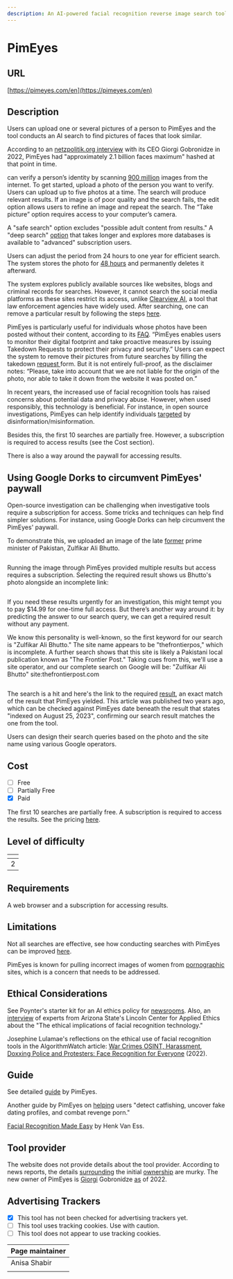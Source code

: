 ```yaml
---
description: An AI-powered facial recognition reverse image search tool.
---
```


# PimEyes

## URL

[https://pimeyes.com/en](https://pimeyes.com/en)

## Description

Users can upload one or several pictures of a person to PimEyes and the tool conducts an AI search to find pictures of faces that look similar.

According to an [netzpolitik.org interview](https://netzpolitik.org/2022/pimeyes-ceo-the-user-is-the-stalker-not-the-search-engine/) with its CEO Giorgi Gobronidze in 2022, PimEyes had "approximately 2.1 billion faces maximum" hashed at that point in time.





can verify a person’s identity by scanning [900 million](https://web.archive.org/web/20200602210520/https://pimeyes.com/en/) images from the internet. To get started, upload a photo of the person you want to verify. Users can upload up to five photos at a time. The search will produce relevant results. If an image is of poor quality and the search fails, the edit option allows users to refine an image and repeat the search. The “Take picture” option requires access to your computer’s camera.

A "safe search" option excludes "possible adult content from results." A "deep search" [option](https://pimeyes.com/en/blog/how-to-use-pimeyes-a-brief-guide#paragraph9) that takes longer and explores more databases is available to "advanced" subscription users.

Users can adjust the period from 24 hours to one year for efficient search.  The system stores the photo for [48 hours](https://pimeyes.com/en/faq) and permanently deletes it afterward.&#x20;

The system explores publicly available sources like websites, blogs and criminal records for searches. However, it cannot search the social media platforms as these sites restrict its access, unlike [Clearview AI](https://www.nytimes.com/2020/01/18/technology/clearview-privacy-facial-recognition.html), a tool that law enforcement agencies have widely used. After searching, one can remove a particular result by following the steps [here](https://pimeyes.com/en/faq).&#x20;

PimEyes is particularly useful for individuals whose photos have been posted without their content, according to its [FAQ](https://pimeyes.com/en/faq).  “PimEyes enables users to monitor their digital footprint and take proactive measures by issuing Takedown Requests to protect their privacy and security.” Users can expect the system to remove their pictures from future searches by filling the takedown [request ](https://pimeyes.com/en/opt-out-request-form)form. But it is not entirely full-proof, as the disclaimer notes: “Please, take into account that we are not liable for the origin of the photo, nor able to take it down from the website it was posted on.”

In recent years, the increased use of facial recognition tools has raised concerns about potential data and privacy abuse. However, when used responsibly, this technology is beneficial. For instance, in open source investigations, PimEyes can help identify individuals [targeted](https://gijn.org/resource/facial-recognition-made-easy/) by disinformation/misinformation.

Besides this, the first 10 searches are partially free. However, a subscription is required to access results (see the Cost section).

There is also a way around the paywall for accessing results.

## Using Google Dorks to circumvent PimEyes' paywall

Open-source investigation can be challenging when investigative tools require a subscription for access. Some tricks and techniques can help find simpler solutions. For instance, using Google Dorks can help circumvent the PimEyes' paywall.

To demonstrate this, we uploaded an image of the late [former](https://i.tribune.com.pk/media/images/48389-zabpic-1491300516/48389-zabpic-1491300516-400x230.webp) prime minister of Pakistan, Zulfikar Ali Bhutto.

<figure><img src=".gitbook/assets/zulfiqar ali bhutto.jpeg" alt=""><figcaption></figcaption></figure>

Running the image through PimEyes provided multiple results but access requires a subscription. Selecting the required result shows us Bhutto's photo alongside an incomplete link:

<figure><img src=".gitbook/assets/Screenshot 2025-01-22 at 11.26.41 PM (1).png" alt=""><figcaption></figcaption></figure>

If you need these results urgently for an investigation, this might tempt you to pay $14.99 for one-time full access. But there’s another way around it: by predicting the answer to our search query, we can get a required result without any payment.

We know this personality is well-known, so the first keyword for our search is "Zulfikar Ali Bhutto." The site name appears to be "thefrontierpos," which is incomplete. A further search shows that this site is likely a Pakistani local publication known as "The Frontier Post." Taking cues from this, we'll use a site operator, and our complete search on Google will be: "Zulfikar Ali Bhutto" site:thefrontierpost.com

<figure><img src=".gitbook/assets/Screenshot 2025-01-22 at 11.41.14 PM.png" alt=""><figcaption></figcaption></figure>

The search is a hit and here's the link to the required [result](https://thefrontierpost.com/zulfikar-ali-bhutto-an-ideology/), an exact match of the result that PimEyes yielded. This article was published two years ago, which can be checked against PimEyes date beneath the result that states "indexed on August 25, 2023", confirming our search result matches the one from the tool.

Users can design their search queries based on the photo and the site name using various Google operators.

## Cost

* [ ] Free
* [ ] Partially Free
* [x] Paid

The first 10 searches are partially free. A subscription is required to access the results. See the pricing [here](https://pimeyes.com/en/premium).

## Level of difficulty

<table><thead><tr><th data-type="rating" data-max="5"></th></tr></thead><tbody><tr><td>2</td></tr></tbody></table>

## Requirements

A web browser and a subscription for accessing results.

## Limitations

Not all searches are effective,  see how conducting searches with PimEyes can be improved [here](https://pimeyes.com/en/blog/how-to-improve-the-facial-recognition-search-results).

PimEyes is known for pulling incorrect images of women from [pornographic](https://www.nytimes.com/2022/05/26/technology/pimeyes-facial-recognition-search.html) sites, which is a concern that needs to be addressed.

## Ethical Considerations

See Poynter's starter kit for an AI ethics policy for [newsrooms](https://www.poynter.org/ethics-trust/2024/how-to-create-newsroom-artificial-intelligence-ethics-policy/).  Also, an [interview](https://lincolncenter.asu.edu/) of experts from Arizona State's Lincoln Center for Applied Ethics about the "The ethical implications of facial recognition technology."

Josephine Lulamae's reflections on the ethical use of facial recognition tools in the AlgorithmWatch article: [War Crimes OSINT, Harassment, Doxxing Police and Protesters: Face Recognition for Everyone](https://algorithmwatch.org/en/face-recognition-for-everyone/) (2022).

## Guide

See detailed [guide](https://pimeyes.com/en/blog/how-to-use-pimeyes-a-brief-guide) by PimEyes.

Another guide by PimEyes on [helping](https://pimeyes.com/en/blog/your-guide-to-using-pimeyes-the-cases-when-its-beneficial) users "detect catfishing, uncover fake dating profiles, and combat revenge porn."

[Facial Recognition Made Easy](https://gijn.org/resource/facial-recognition-made-easy/) by Henk Van Ess.

## Tool provider

The website does not provide details about the tool provider. According to news reports, the details [surrounding](https://www.washingtonpost.com/technology/2021/05/14/pimeyes-facial-recognition-search-secrecy/) the initial [ownership](https://www.nytimes.com/2022/05/26/technology/pimeyes-facial-recognition-search.html) are murky. The new owner of PimEyes is [Giorgi](https://www.nytimes.com/2022/05/26/technology/pimeyes-facial-recognition-search.html) Gobronidze [as](https://netzpolitik.org/2022/pimeyes-ceo-the-user-is-the-stalker-not-the-search-engine/) of 2022.

## Advertising Trackers

* [x] This tool has not been checked for advertising trackers yet.
* [ ] This tool uses tracking cookies. Use with caution.
* [ ] This tool does not appear to use tracking cookies.

| Page maintainer |
| --------------- |
| Anisa Shabir    |
|                 |

